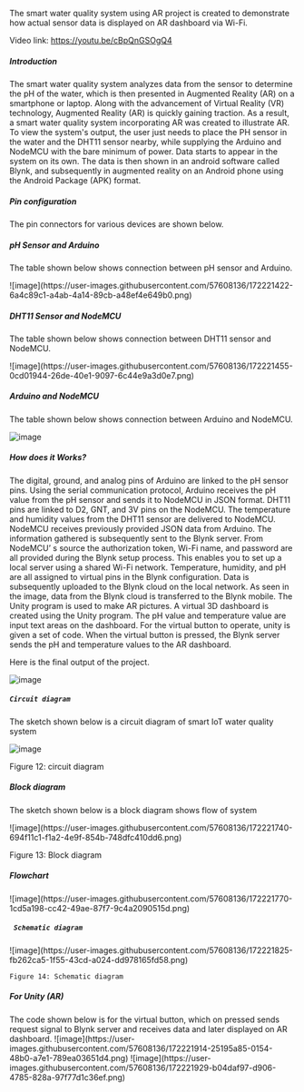 
The smart water quality system using AR project is created to demonstrate how actual sensor data is displayed on AR dashboard via Wi-Fi. 
 
Video link:  https://youtu.be/cBpQnGSOgQ4




<h5>Introduction</h5>
The smart water quality system analyzes data from the sensor to determine the pH of the water, which is then presented in Augmented Reality (AR) on a smartphone or laptop. Along with the advancement of Virtual Reality (VR) technology, Augmented Reality (AR) is quickly gaining traction. As a result, a smart water quality system incorporating AR was created to illustrate AR. To view the system's output, the user just needs to place the PH sensor in the water and the DHT11 sensor nearby, while supplying the Arduino and NodeMCU with the bare minimum of power. Data starts to appear in the system on its own. The data is then shown in an android software called Blynk, and subsequently in augmented reality on an Android phone using the Android Package (APK) format.






<h5>Pin configuration</h5>
The pin connectors for various devices are shown below.


<h5>
    pH Sensor and Arduino
</h5>
<p>
    The table shown below shows connection between pH sensor and Arduino.
</p>
![image](https://user-images.githubusercontent.com/57608136/172221422-6a4c89c1-a4ab-4a14-89cb-a48ef4e649b0.png)

 
<h5>
    DHT11 Sensor and NodeMCU
</h5>
<p>
    The table shown below shows connection between DHT11 sensor and NodeMCU.
</p>
![image](https://user-images.githubusercontent.com/57608136/172221455-0cd01944-26de-40e1-9097-6c44e9a3d0e7.png)

 
<h5>
    Arduino and NodeMCU
</h5>
<p>
    The table shown below shows connection between Arduino and NodeMCU.
</p>
 
![image](https://user-images.githubusercontent.com/57608136/172221464-ec5ea595-a183-498a-b90e-dd561ebe046c.png)


<h5>
    How does it Works?
</h5>
The digital, ground, and analog pins of Arduino are linked to the pH sensor pins. Using the serial communication protocol, Arduino receives the pH value from the pH sensor and sends it to NodeMCU in JSON format.
DHT11 pins are linked to D2, GNT, and 3V pins on the NodeMCU. The temperature and humidity values from the DHT11 sensor are delivered to NodeMCU. NodeMCU receives previously provided JSON data from Arduino. The information gathered is subsequently sent to the Blynk server.
From NodeMCU’ s source the authorization token, Wi-Fi name, and password are all provided during the Blynk setup process. This enables you to set up a local server using a shared Wi-Fi network. Temperature, humidity, and pH are all assigned to virtual pins in the Blynk configuration. Data is subsequently uploaded to the Blynk cloud on the local network. As seen in the image, data from the Blynk cloud is transferred to the Blynk mobile.
The Unity program is used to make AR pictures. A virtual 3D dashboard is created using the Unity program. The pH value and temperature value are input text areas on the dashboard. For the virtual button to operate, unity is given a set of code. When the virtual button is pressed, the Blynk server sends the pH and temperature values to the AR dashboard.


<p>
    Here is the final output of the project.
</p>
 
![image](https://user-images.githubusercontent.com/57608136/172221537-b2742f2b-b251-48bb-bc96-5f9b31a22b95.png)



<h5>

    Circuit diagram
</h5>

<p>
    The sketch shown below is a circuit diagram of smart IoT water quality system
</p>
 
![image](https://user-images.githubusercontent.com/57608136/172221631-c0fe8f68-4802-4c65-9330-dc964936d07e.png)
<p>
    Figure 12: circuit diagram
</p>


<h5>
    Block diagram
</h5>
<p>
    The sketch shown below is a block diagram shows flow of system 
</p>
![image](https://user-images.githubusercontent.com/57608136/172221740-694f11c1-f1a2-4e9f-854b-748dfc410dd6.png)
<p>
    Figure 13: Block diagram
</p>






<h5>
    Flowchart
</h5>
 ![image](https://user-images.githubusercontent.com/57608136/172221770-1cd5a198-cc42-49ae-87f7-9c4a2090515d.png)

 
 <h5>
    
     Schematic diagram
</h5>
![image](https://user-images.githubusercontent.com/57608136/172221825-fb262ca5-1f55-43cd-a024-dd978165fd58.png)
<p>
    
    Figure 14: Schematic diagram
</p>





<h5>
    For Unity (AR)
</h5>
The code shown below is for the virtual button, which on pressed sends request signal to Blynk server and receives data and later displayed on AR dashboard. 
 ![image](https://user-images.githubusercontent.com/57608136/172221914-25195a85-0154-48b0-a7e1-789ea03651d4.png)
![image](https://user-images.githubusercontent.com/57608136/172221929-b04daf97-d906-4785-828a-97f77d1c36ef.png)

 
